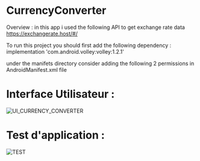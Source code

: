 # CurrencyConverter

Overview : in this app i used the following API to get exchange rate data https://exchangerate.host/#/

To run this project you should first add the following dependency : implementation 'com.android.volley:volley:1.2.1'

under the manifets directory consider adding the following 2 permissions in AndroidManifest.xml file

<uses-permission android:name="android.permission.ACCESS_NETWORK_STATE"/>
<uses-permission android:name="android.permission.INTERNET"/>

# Interface Utilisateur : 

![UI_CURRENCY_CONVERTER](https://user-images.githubusercontent.com/74155712/210156414-fca45698-c9c9-4c6f-8372-bd6163764801.png)
 
# Test d'application : 

![TEST](https://user-images.githubusercontent.com/74155712/210156591-ed05d499-a01f-4bdf-bd71-fa56315c7f62.png)
